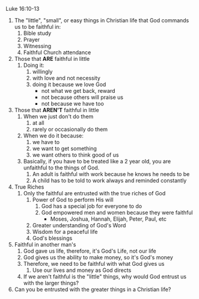 Luke 16:10-13

1. The "little", "small", or easy things in Christian life that God commands us to be faithful in:
    1. Bible study
    2. Prayer
    3. Witnessing
    4. Faithful Church attendance
2. Those that **ARE** faithful in little
    1. Doing it:
        1. willingly
        2. with love and not necessity
        3. doing it because we love God
            - not what we get back, reward
            - not because others will praise us
            - not because we have too
3. Those that **AREN'T** faithful in little
    1. When we just don't do them
        1. at all
        2. rarely or occasionally do them
    2. When we do it because:
        1. we have to
        2. we want to get something
        3. we want others to think good of us
    3. Basically, if you have to be treated like a 2 year old, you are unfaithful to the things of God.
        1. An adult is faithful with work because he knows he needs to be
        2. A child has to be told to work always and reminded constantly
4. True Riches
    1. Only the faithful are entrusted with the true riches of God
        1. Power of God to perform His will
            1. God has a special job for everyone to do
            2. God empowered men and women because they were faithful
                - Moses, Joshua, Hannah, Elijah, Peter, Paul, etc
        2. Greater understanding of God's Word
        3. Wisdom for a peaceful life
        4. God's blessings
5. Faithful in another man's
    1. God gave us life, therefore, it's God's Life, not our life
    2. God gives us the ability to make money, so it's God's money
    3. Therefore, we need to be faithful with what God gives us
        1. Use our lives and money as God directs
    4. If we aren't faithful is the "little" things, why would God entrust us with the larger things?
6. Can you be entrusted with the greater things in a Christian life?
